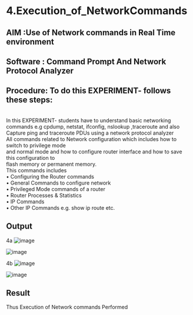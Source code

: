 # 4.Execution_of_NetworkCommands
## AIM :Use of Network commands in Real Time environment
## Software : Command Prompt And Network Protocol Analyzer
## Procedure: To do this EXPERIMENT- follows these steps:
<BR>
In this EXPERIMENT- students have to understand basic networking commands e.g cpdump, netstat, ifconfig, nslookup ,traceroute and also Capture ping and traceroute PDUs using a network protocol analyzer 
<BR>
All commands related to Network configuration which includes how to switch to privilege mode
<BR>
and normal mode and how to configure router interface and how to save this configuration to
<BR>
flash memory or permanent memory.
<BR>
This commands includes
<BR>
• Configuring the Router commands
<BR>
• General Commands to configure network
<BR>
• Privileged Mode commands of a router 
<BR>
• Router Processes & Statistics
<BR>
• IP Commands
<BR>
• Other IP Commands e.g. show ip route etc.
<BR>

## Output
4a
![image](https://github.com/user-attachments/assets/d6c35ee5-d19d-454d-b1ba-0a39c8c45917)

![image](https://github.com/user-attachments/assets/885bf17d-243e-483b-961d-082fabe00b40)

4b
![image](https://github.com/user-attachments/assets/7756290c-2913-42ad-913d-8dccb906fbd2)

![image](https://github.com/user-attachments/assets/24688b37-75fd-4981-97a2-cc252b7d5371)


## Result
Thus Execution of Network commands Performed 
